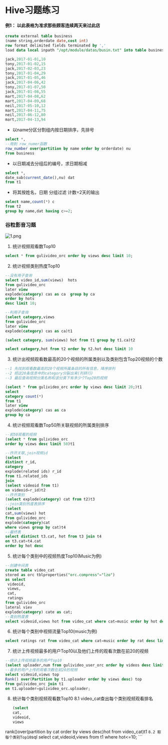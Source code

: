 # Hive习题练习
#### 例1： 以此表格为准求那些顾客连续两天来过此店
```sql
create external table business
(name string,orderdate date,cost int)
row format delimited fields terminated by ','
load data local inpath "/opt/module/datas/busin.txt" into table business;

jack,2017-01-01,10
tony,2017-01-02,15
jack,2017-02-03,23
tony,2017-01-04,29
jack,2017-01-05,46
jack,2017-04-06,42
tony,2017-01-07,50
jack,2017-01-08,55
mart,2017-04-08,62
mart,2017-04-09,68
neil,2017-05-10,12
mart,2017-04-11,75
neil,2017-06-12,80
mart,2017-04-13,94
```
+ 以name分区分割组内按日期排序，先排号
```sql
select *,
--用到 row_numer函数
row_number over(partition by name order by orderdate) nu 
from business 
```
+ 以日期减去分组后的编号，求日期相减
```sql
select *,
date_sub(current_date(),nu) dat
from t1
```
+ 将其按姓名，日期 分组过滤 计数=2天的输出
```sql
select name,count(*) c
from t2
group by name,dat having c>=2;
```
### 谷粒影音习题
![1.png](https://i.loli.net/2020/06/12/rFwbWyZSfOGUACR.png)
1. 统计视频观看数Top10
```sql
select * from gulivideo_orc order by views desc limit 10; 
```
2. 统计视频类别热度Top10 
```sql
--没有用子查询
select video_id,sum(views)  hots
from gulivideo_orc 
later view 
explode(category) cas as ca  group by ca
order by hots
desc limit 10;

--利用子查询
(select category,views
from gulivideo_orc
later view 
explode(category) cas as ca)t1

(select category, sum(views) hot from t1 group by t1.ca)t2

select category,hot from t2 order by t2.hot desc limit 10

```
3.  统计出视频观看数最高的20个视频的所属类别以及类别包含Top20视频的个数
```sql
--1 先找到观看数最高的20个视频所属条目的所有信息，降序排列
--2 把这20条信息中的category分裂出来(列转行)
--3 最后查询视频分类名称和该分类下有多少个Top20的视频

(select * from gulivideo_orc order by views desc limit 20;)t1
select 
category count(*)
from t1 
later view 
explode(category) cas as ca
group by ca 
```
4.  统计视频观看数Top50所关联视频的所属类别排序
```sql
--前50观看的视频
(select * from gulivideo_orc 
order by views desc limit 50)t1

--炸开关联,join视频id
(select 
distinct r_id,
category
explode(related ids) r_id
from t1.related_ids
join
(select videoid from t1)
on videoid=r_id)t2
--炸开类别
(select explode(category) cat from t2)t3
--join类别热度表排序
(select 
cat,sum(views) hot
from gulivideo_orc
explode(category)cat
where views group by cat)t4
--最终表
select distinct t3.cat, hot from t3 join t4 
on t3.cat=t4.cat
order by hot desc

```
5.  统计每个类别中的视频热度Top10(Music为例)
```sql
--创建中间表
create table video_cat 
stored as orc tblproperties("orc.compress"="lzo") 
as select 
 videoid,
 views, 
 cat,
 ratings
from gulivideo_orc 
lateral viev
explode(category) cate as cat;
--类别热度表
select videoid,views hot from video_cat where cat=music order by hot desc limit 10; 
```
6.  统计每个类别中视频流量Top10(music为例)
```sql
select ratings rat from video_cat where cat=music order by rat desc limit 10; 
```
7.  统计上传视频最多的用户Top10以及他们上传的观看次数在前20的视频
```sql
--统计上传视频最多的用户Top10
(select uploader,num from gulivideo_user_orc order by videos desc limit 10)t1
--最多的用户上传的观看次数在前20的视频
select videoid,views top 
Rank() over(Partition by t1.uploader order by views desc) top
from gulivideo_orc join t1 
on t1.uploader=gulivideo_orc.uploader;
```
8.  统计每个类别视频观看数Top10
    8.1 video_cat查出每个类别视频观看排名
    
    ```sql
    (select
    cat,
    videoid,
    views
  rank()over(partition by cat order by views desc)hot
    from 
    video_cat)t1
    ```
      8.2 取每个类别Top10
    ```sql
    select cat,videoid,views
    from t1 where hot<=10;
    ```
